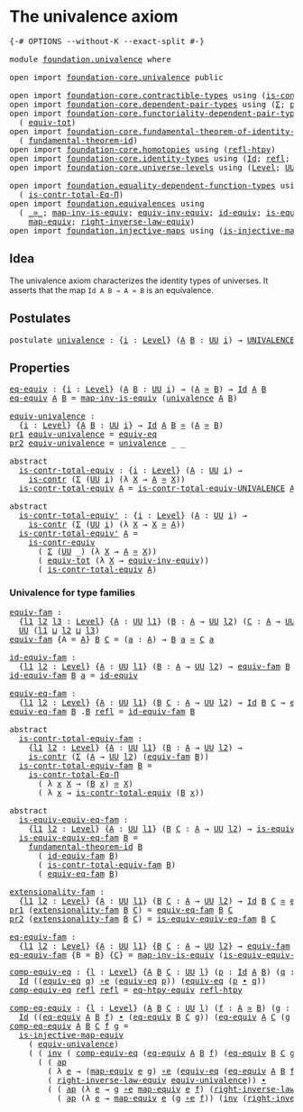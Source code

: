 # The univalence axiom

<pre class="Agda"><a id="33" class="Symbol">{-#</a> <a id="37" class="Keyword">OPTIONS</a> <a id="45" class="Pragma">--without-K</a> <a id="57" class="Pragma">--exact-split</a> <a id="71" class="Symbol">#-}</a>

<a id="76" class="Keyword">module</a> <a id="83" href="foundation.univalence.html" class="Module">foundation.univalence</a> <a id="105" class="Keyword">where</a>

<a id="112" class="Keyword">open</a> <a id="117" class="Keyword">import</a> <a id="124" href="foundation-core.univalence.html" class="Module">foundation-core.univalence</a> <a id="151" class="Keyword">public</a>

<a id="159" class="Keyword">open</a> <a id="164" class="Keyword">import</a> <a id="171" href="foundation-core.contractible-types.html" class="Module">foundation-core.contractible-types</a> <a id="206" class="Keyword">using</a> <a id="212" class="Symbol">(</a><a id="213" href="foundation-core.contractible-types.html#993" class="Function">is-contr</a><a id="221" class="Symbol">;</a> <a id="223" href="foundation-core.contractible-types.html#3291" class="Function">is-contr-equiv</a><a id="237" class="Symbol">)</a>
<a id="239" class="Keyword">open</a> <a id="244" class="Keyword">import</a> <a id="251" href="foundation-core.dependent-pair-types.html" class="Module">foundation-core.dependent-pair-types</a> <a id="288" class="Keyword">using</a> <a id="294" class="Symbol">(</a><a id="295" href="foundation-core.dependent-pair-types.html#502" class="Record">Σ</a><a id="296" class="Symbol">;</a> <a id="298" href="foundation-core.dependent-pair-types.html#575" class="InductiveConstructor">pair</a><a id="302" class="Symbol">;</a> <a id="304" href="foundation-core.dependent-pair-types.html#592" class="Field">pr1</a><a id="307" class="Symbol">;</a> <a id="309" href="foundation-core.dependent-pair-types.html#604" class="Field">pr2</a><a id="312" class="Symbol">)</a>
<a id="314" class="Keyword">open</a> <a id="319" class="Keyword">import</a> <a id="326" href="foundation-core.functoriality-dependent-pair-types.html" class="Module">foundation-core.functoriality-dependent-pair-types</a> <a id="377" class="Keyword">using</a>
  <a id="385" class="Symbol">(</a> <a id="387" href="foundation-core.functoriality-dependent-pair-types.html#6804" class="Function">equiv-tot</a><a id="396" class="Symbol">)</a>
<a id="398" class="Keyword">open</a> <a id="403" class="Keyword">import</a> <a id="410" href="foundation-core.fundamental-theorem-of-identity-types.html" class="Module">foundation-core.fundamental-theorem-of-identity-types</a> <a id="464" class="Keyword">using</a>
  <a id="472" class="Symbol">(</a> <a id="474" href="foundation-core.fundamental-theorem-of-identity-types.html#1891" class="Function">fundamental-theorem-id</a><a id="496" class="Symbol">)</a>
<a id="498" class="Keyword">open</a> <a id="503" class="Keyword">import</a> <a id="510" href="foundation-core.homotopies.html" class="Module">foundation-core.homotopies</a> <a id="537" class="Keyword">using</a> <a id="543" class="Symbol">(</a><a id="544" href="foundation-core.homotopies.html#728" class="Function">refl-htpy</a><a id="553" class="Symbol">)</a>
<a id="555" class="Keyword">open</a> <a id="560" class="Keyword">import</a> <a id="567" href="foundation-core.identity-types.html" class="Module">foundation-core.identity-types</a> <a id="598" class="Keyword">using</a> <a id="604" class="Symbol">(</a><a id="605" href="foundation-core.identity-types.html#1754" class="Datatype">Id</a><a id="607" class="Symbol">;</a> <a id="609" href="foundation-core.identity-types.html#1807" class="InductiveConstructor">refl</a><a id="613" class="Symbol">;</a> <a id="615" href="foundation-core.identity-types.html#2412" class="Function Operator">_∙_</a><a id="618" class="Symbol">;</a> <a id="620" href="foundation-core.identity-types.html#2716" class="Function">inv</a><a id="623" class="Symbol">;</a> <a id="625" href="foundation-core.identity-types.html#3990" class="Function">ap</a><a id="627" class="Symbol">)</a>
<a id="629" class="Keyword">open</a> <a id="634" class="Keyword">import</a> <a id="641" href="foundation-core.universe-levels.html" class="Module">foundation-core.universe-levels</a> <a id="673" class="Keyword">using</a> <a id="679" class="Symbol">(</a><a id="680" href="Agda.Primitive.html#597" class="Postulate">Level</a><a id="685" class="Symbol">;</a> <a id="687" href="foundation-core.universe-levels.html#222" class="Primitive">UU</a><a id="689" class="Symbol">;</a> <a id="691" href="Agda.Primitive.html#810" class="Primitive Operator">_⊔_</a><a id="694" class="Symbol">)</a>

<a id="697" class="Keyword">open</a> <a id="702" class="Keyword">import</a> <a id="709" href="foundation.equality-dependent-function-types.html" class="Module">foundation.equality-dependent-function-types</a> <a id="754" class="Keyword">using</a>
  <a id="762" class="Symbol">(</a> <a id="764" href="foundation.equality-dependent-function-types.html#1012" class="Function">is-contr-total-Eq-Π</a><a id="783" class="Symbol">)</a>
<a id="785" class="Keyword">open</a> <a id="790" class="Keyword">import</a> <a id="797" href="foundation.equivalences.html" class="Module">foundation.equivalences</a> <a id="821" class="Keyword">using</a>
  <a id="829" class="Symbol">(</a> <a id="831" href="foundation-core.equivalences.html#1608" class="Function Operator">_≃_</a><a id="834" class="Symbol">;</a> <a id="836" href="foundation-core.equivalences.html#4174" class="Function">map-inv-is-equiv</a><a id="852" class="Symbol">;</a> <a id="854" href="foundation.equivalences.html#15984" class="Function">equiv-inv-equiv</a><a id="869" class="Symbol">;</a> <a id="871" href="foundation-core.equivalences.html#2481" class="Function">id-equiv</a><a id="879" class="Symbol">;</a> <a id="881" href="foundation-core.equivalences.html#1543" class="Function">is-equiv</a><a id="889" class="Symbol">;</a> <a id="891" href="foundation-core.equivalences.html#7856" class="Function Operator">_∘e_</a><a id="895" class="Symbol">;</a> <a id="897" href="foundation.equivalences.html#13465" class="Function">eq-htpy-equiv</a><a id="910" class="Symbol">;</a>
    <a id="916" href="foundation-core.equivalences.html#1808" class="Function">map-equiv</a><a id="925" class="Symbol">;</a> <a id="927" href="foundation.equivalences.html#15419" class="Function">right-inverse-law-equiv</a><a id="950" class="Symbol">)</a>
<a id="952" class="Keyword">open</a> <a id="957" class="Keyword">import</a> <a id="964" href="foundation.injective-maps.html" class="Module">foundation.injective-maps</a> <a id="990" class="Keyword">using</a> <a id="996" class="Symbol">(</a><a id="997" href="foundation.injective-maps.html#3001" class="Function">is-injective-map-equiv</a><a id="1019" class="Symbol">)</a>
</pre>
## Idea

The univalence axiom characterizes the identity types of universes. It asserts that the map `Id A B → A ≃ B` is an equivalence.

## Postulates

<pre class="Agda"><a id="1187" class="Keyword">postulate</a> <a id="univalence"></a><a id="1197" href="foundation.univalence.html#1197" class="Postulate">univalence</a> <a id="1208" class="Symbol">:</a> <a id="1210" class="Symbol">{</a><a id="1211" href="foundation.univalence.html#1211" class="Bound">i</a> <a id="1213" class="Symbol">:</a> <a id="1215" href="Agda.Primitive.html#597" class="Postulate">Level</a><a id="1220" class="Symbol">}</a> <a id="1222" class="Symbol">(</a><a id="1223" href="foundation.univalence.html#1223" class="Bound">A</a> <a id="1225" href="foundation.univalence.html#1225" class="Bound">B</a> <a id="1227" class="Symbol">:</a> <a id="1229" href="foundation-core.universe-levels.html#222" class="Primitive">UU</a> <a id="1232" href="foundation.univalence.html#1211" class="Bound">i</a><a id="1233" class="Symbol">)</a> <a id="1235" class="Symbol">→</a> <a id="1237" href="foundation-core.univalence.html#922" class="Function">UNIVALENCE</a> <a id="1248" href="foundation.univalence.html#1223" class="Bound">A</a> <a id="1250" href="foundation.univalence.html#1225" class="Bound">B</a>
</pre>
## Properties

<pre class="Agda"><a id="eq-equiv"></a><a id="1280" href="foundation.univalence.html#1280" class="Function">eq-equiv</a> <a id="1289" class="Symbol">:</a> <a id="1291" class="Symbol">{</a><a id="1292" href="foundation.univalence.html#1292" class="Bound">i</a> <a id="1294" class="Symbol">:</a> <a id="1296" href="Agda.Primitive.html#597" class="Postulate">Level</a><a id="1301" class="Symbol">}</a> <a id="1303" class="Symbol">(</a><a id="1304" href="foundation.univalence.html#1304" class="Bound">A</a> <a id="1306" href="foundation.univalence.html#1306" class="Bound">B</a> <a id="1308" class="Symbol">:</a> <a id="1310" href="foundation-core.universe-levels.html#222" class="Primitive">UU</a> <a id="1313" href="foundation.univalence.html#1292" class="Bound">i</a><a id="1314" class="Symbol">)</a> <a id="1316" class="Symbol">→</a> <a id="1318" class="Symbol">(</a><a id="1319" href="foundation.univalence.html#1304" class="Bound">A</a> <a id="1321" href="foundation-core.equivalences.html#1608" class="Function Operator">≃</a> <a id="1323" href="foundation.univalence.html#1306" class="Bound">B</a><a id="1324" class="Symbol">)</a> <a id="1326" class="Symbol">→</a> <a id="1328" href="foundation-core.identity-types.html#1754" class="Datatype">Id</a> <a id="1331" href="foundation.univalence.html#1304" class="Bound">A</a> <a id="1333" href="foundation.univalence.html#1306" class="Bound">B</a>
<a id="1335" href="foundation.univalence.html#1280" class="Function">eq-equiv</a> <a id="1344" href="foundation.univalence.html#1344" class="Bound">A</a> <a id="1346" href="foundation.univalence.html#1346" class="Bound">B</a> <a id="1348" class="Symbol">=</a> <a id="1350" href="foundation-core.equivalences.html#4174" class="Function">map-inv-is-equiv</a> <a id="1367" class="Symbol">(</a><a id="1368" href="foundation.univalence.html#1197" class="Postulate">univalence</a> <a id="1379" href="foundation.univalence.html#1344" class="Bound">A</a> <a id="1381" href="foundation.univalence.html#1346" class="Bound">B</a><a id="1382" class="Symbol">)</a>

<a id="equiv-univalence"></a><a id="1385" href="foundation.univalence.html#1385" class="Function">equiv-univalence</a> <a id="1402" class="Symbol">:</a>
  <a id="1406" class="Symbol">{</a><a id="1407" href="foundation.univalence.html#1407" class="Bound">i</a> <a id="1409" class="Symbol">:</a> <a id="1411" href="Agda.Primitive.html#597" class="Postulate">Level</a><a id="1416" class="Symbol">}</a> <a id="1418" class="Symbol">{</a><a id="1419" href="foundation.univalence.html#1419" class="Bound">A</a> <a id="1421" href="foundation.univalence.html#1421" class="Bound">B</a> <a id="1423" class="Symbol">:</a> <a id="1425" href="foundation-core.universe-levels.html#222" class="Primitive">UU</a> <a id="1428" href="foundation.univalence.html#1407" class="Bound">i</a><a id="1429" class="Symbol">}</a> <a id="1431" class="Symbol">→</a> <a id="1433" href="foundation-core.identity-types.html#1754" class="Datatype">Id</a> <a id="1436" href="foundation.univalence.html#1419" class="Bound">A</a> <a id="1438" href="foundation.univalence.html#1421" class="Bound">B</a> <a id="1440" href="foundation-core.equivalences.html#1608" class="Function Operator">≃</a> <a id="1442" class="Symbol">(</a><a id="1443" href="foundation.univalence.html#1419" class="Bound">A</a> <a id="1445" href="foundation-core.equivalences.html#1608" class="Function Operator">≃</a> <a id="1447" href="foundation.univalence.html#1421" class="Bound">B</a><a id="1448" class="Symbol">)</a>
<a id="1450" href="foundation-core.dependent-pair-types.html#592" class="Field">pr1</a> <a id="1454" href="foundation.univalence.html#1385" class="Function">equiv-univalence</a> <a id="1471" class="Symbol">=</a> <a id="1473" href="foundation-core.univalence.html#833" class="Function">equiv-eq</a>
<a id="1482" href="foundation-core.dependent-pair-types.html#604" class="Field">pr2</a> <a id="1486" href="foundation.univalence.html#1385" class="Function">equiv-univalence</a> <a id="1503" class="Symbol">=</a> <a id="1505" href="foundation.univalence.html#1197" class="Postulate">univalence</a> <a id="1516" class="Symbol">_</a> <a id="1518" class="Symbol">_</a>

<a id="1521" class="Keyword">abstract</a>
  <a id="is-contr-total-equiv"></a><a id="1532" href="foundation.univalence.html#1532" class="Function">is-contr-total-equiv</a> <a id="1553" class="Symbol">:</a> <a id="1555" class="Symbol">{</a><a id="1556" href="foundation.univalence.html#1556" class="Bound">i</a> <a id="1558" class="Symbol">:</a> <a id="1560" href="Agda.Primitive.html#597" class="Postulate">Level</a><a id="1565" class="Symbol">}</a> <a id="1567" class="Symbol">(</a><a id="1568" href="foundation.univalence.html#1568" class="Bound">A</a> <a id="1570" class="Symbol">:</a> <a id="1572" href="foundation-core.universe-levels.html#222" class="Primitive">UU</a> <a id="1575" href="foundation.univalence.html#1556" class="Bound">i</a><a id="1576" class="Symbol">)</a> <a id="1578" class="Symbol">→</a>
    <a id="1584" href="foundation-core.contractible-types.html#993" class="Function">is-contr</a> <a id="1593" class="Symbol">(</a><a id="1594" href="foundation-core.dependent-pair-types.html#502" class="Record">Σ</a> <a id="1596" class="Symbol">(</a><a id="1597" href="foundation-core.universe-levels.html#222" class="Primitive">UU</a> <a id="1600" href="foundation.univalence.html#1556" class="Bound">i</a><a id="1601" class="Symbol">)</a> <a id="1603" class="Symbol">(λ</a> <a id="1606" href="foundation.univalence.html#1606" class="Bound">X</a> <a id="1608" class="Symbol">→</a> <a id="1610" href="foundation.univalence.html#1568" class="Bound">A</a> <a id="1612" href="foundation-core.equivalences.html#1608" class="Function Operator">≃</a> <a id="1614" href="foundation.univalence.html#1606" class="Bound">X</a><a id="1615" class="Symbol">))</a>
  <a id="1620" href="foundation.univalence.html#1532" class="Function">is-contr-total-equiv</a> <a id="1641" href="foundation.univalence.html#1641" class="Bound">A</a> <a id="1643" class="Symbol">=</a> <a id="1645" href="foundation-core.univalence.html#1153" class="Function">is-contr-total-equiv-UNIVALENCE</a> <a id="1677" href="foundation.univalence.html#1641" class="Bound">A</a> <a id="1679" class="Symbol">(</a><a id="1680" href="foundation.univalence.html#1197" class="Postulate">univalence</a> <a id="1691" href="foundation.univalence.html#1641" class="Bound">A</a><a id="1692" class="Symbol">)</a>

<a id="1695" class="Keyword">abstract</a>
  <a id="is-contr-total-equiv&#39;"></a><a id="1706" href="foundation.univalence.html#1706" class="Function">is-contr-total-equiv&#39;</a> <a id="1728" class="Symbol">:</a> <a id="1730" class="Symbol">{</a><a id="1731" href="foundation.univalence.html#1731" class="Bound">i</a> <a id="1733" class="Symbol">:</a> <a id="1735" href="Agda.Primitive.html#597" class="Postulate">Level</a><a id="1740" class="Symbol">}</a> <a id="1742" class="Symbol">(</a><a id="1743" href="foundation.univalence.html#1743" class="Bound">A</a> <a id="1745" class="Symbol">:</a> <a id="1747" href="foundation-core.universe-levels.html#222" class="Primitive">UU</a> <a id="1750" href="foundation.univalence.html#1731" class="Bound">i</a><a id="1751" class="Symbol">)</a> <a id="1753" class="Symbol">→</a>
    <a id="1759" href="foundation-core.contractible-types.html#993" class="Function">is-contr</a> <a id="1768" class="Symbol">(</a><a id="1769" href="foundation-core.dependent-pair-types.html#502" class="Record">Σ</a> <a id="1771" class="Symbol">(</a><a id="1772" href="foundation-core.universe-levels.html#222" class="Primitive">UU</a> <a id="1775" href="foundation.univalence.html#1731" class="Bound">i</a><a id="1776" class="Symbol">)</a> <a id="1778" class="Symbol">(λ</a> <a id="1781" href="foundation.univalence.html#1781" class="Bound">X</a> <a id="1783" class="Symbol">→</a> <a id="1785" href="foundation.univalence.html#1781" class="Bound">X</a> <a id="1787" href="foundation-core.equivalences.html#1608" class="Function Operator">≃</a> <a id="1789" href="foundation.univalence.html#1743" class="Bound">A</a><a id="1790" class="Symbol">))</a>
  <a id="1795" href="foundation.univalence.html#1706" class="Function">is-contr-total-equiv&#39;</a> <a id="1817" href="foundation.univalence.html#1817" class="Bound">A</a> <a id="1819" class="Symbol">=</a>
    <a id="1825" href="foundation-core.contractible-types.html#3291" class="Function">is-contr-equiv</a>
      <a id="1846" class="Symbol">(</a> <a id="1848" href="foundation-core.dependent-pair-types.html#502" class="Record">Σ</a> <a id="1850" class="Symbol">(</a><a id="1851" href="foundation-core.universe-levels.html#222" class="Primitive">UU</a> <a id="1854" class="Symbol">_)</a> <a id="1857" class="Symbol">(λ</a> <a id="1860" href="foundation.univalence.html#1860" class="Bound">X</a> <a id="1862" class="Symbol">→</a> <a id="1864" href="foundation.univalence.html#1817" class="Bound">A</a> <a id="1866" href="foundation-core.equivalences.html#1608" class="Function Operator">≃</a> <a id="1868" href="foundation.univalence.html#1860" class="Bound">X</a><a id="1869" class="Symbol">))</a>
      <a id="1878" class="Symbol">(</a> <a id="1880" href="foundation-core.functoriality-dependent-pair-types.html#6804" class="Function">equiv-tot</a> <a id="1890" class="Symbol">(λ</a> <a id="1893" href="foundation.univalence.html#1893" class="Bound">X</a> <a id="1895" class="Symbol">→</a> <a id="1897" href="foundation.equivalences.html#15984" class="Function">equiv-inv-equiv</a><a id="1912" class="Symbol">))</a>
      <a id="1921" class="Symbol">(</a> <a id="1923" href="foundation.univalence.html#1532" class="Function">is-contr-total-equiv</a> <a id="1944" href="foundation.univalence.html#1817" class="Bound">A</a><a id="1945" class="Symbol">)</a>
</pre>
### Univalence for type families

<pre class="Agda"><a id="equiv-fam"></a><a id="1994" href="foundation.univalence.html#1994" class="Function">equiv-fam</a> <a id="2004" class="Symbol">:</a>
  <a id="2008" class="Symbol">{</a><a id="2009" href="foundation.univalence.html#2009" class="Bound">l1</a> <a id="2012" href="foundation.univalence.html#2012" class="Bound">l2</a> <a id="2015" href="foundation.univalence.html#2015" class="Bound">l3</a> <a id="2018" class="Symbol">:</a> <a id="2020" href="Agda.Primitive.html#597" class="Postulate">Level</a><a id="2025" class="Symbol">}</a> <a id="2027" class="Symbol">{</a><a id="2028" href="foundation.univalence.html#2028" class="Bound">A</a> <a id="2030" class="Symbol">:</a> <a id="2032" href="foundation-core.universe-levels.html#222" class="Primitive">UU</a> <a id="2035" href="foundation.univalence.html#2009" class="Bound">l1</a><a id="2037" class="Symbol">}</a> <a id="2039" class="Symbol">(</a><a id="2040" href="foundation.univalence.html#2040" class="Bound">B</a> <a id="2042" class="Symbol">:</a> <a id="2044" href="foundation.univalence.html#2028" class="Bound">A</a> <a id="2046" class="Symbol">→</a> <a id="2048" href="foundation-core.universe-levels.html#222" class="Primitive">UU</a> <a id="2051" href="foundation.univalence.html#2012" class="Bound">l2</a><a id="2053" class="Symbol">)</a> <a id="2055" class="Symbol">(</a><a id="2056" href="foundation.univalence.html#2056" class="Bound">C</a> <a id="2058" class="Symbol">:</a> <a id="2060" href="foundation.univalence.html#2028" class="Bound">A</a> <a id="2062" class="Symbol">→</a> <a id="2064" href="foundation-core.universe-levels.html#222" class="Primitive">UU</a> <a id="2067" href="foundation.univalence.html#2015" class="Bound">l3</a><a id="2069" class="Symbol">)</a> <a id="2071" class="Symbol">→</a>
  <a id="2075" href="foundation-core.universe-levels.html#222" class="Primitive">UU</a> <a id="2078" class="Symbol">(</a><a id="2079" href="foundation.univalence.html#2009" class="Bound">l1</a> <a id="2082" href="Agda.Primitive.html#810" class="Primitive Operator">⊔</a> <a id="2084" href="foundation.univalence.html#2012" class="Bound">l2</a> <a id="2087" href="Agda.Primitive.html#810" class="Primitive Operator">⊔</a> <a id="2089" href="foundation.univalence.html#2015" class="Bound">l3</a><a id="2091" class="Symbol">)</a>
<a id="2093" href="foundation.univalence.html#1994" class="Function">equiv-fam</a> <a id="2103" class="Symbol">{</a><a id="2104" class="Argument">A</a> <a id="2106" class="Symbol">=</a> <a id="2108" href="foundation.univalence.html#2108" class="Bound">A</a><a id="2109" class="Symbol">}</a> <a id="2111" href="foundation.univalence.html#2111" class="Bound">B</a> <a id="2113" href="foundation.univalence.html#2113" class="Bound">C</a> <a id="2115" class="Symbol">=</a> <a id="2117" class="Symbol">(</a><a id="2118" href="foundation.univalence.html#2118" class="Bound">a</a> <a id="2120" class="Symbol">:</a> <a id="2122" href="foundation.univalence.html#2108" class="Bound">A</a><a id="2123" class="Symbol">)</a> <a id="2125" class="Symbol">→</a> <a id="2127" href="foundation.univalence.html#2111" class="Bound">B</a> <a id="2129" href="foundation.univalence.html#2118" class="Bound">a</a> <a id="2131" href="foundation-core.equivalences.html#1608" class="Function Operator">≃</a> <a id="2133" href="foundation.univalence.html#2113" class="Bound">C</a> <a id="2135" href="foundation.univalence.html#2118" class="Bound">a</a>

<a id="id-equiv-fam"></a><a id="2138" href="foundation.univalence.html#2138" class="Function">id-equiv-fam</a> <a id="2151" class="Symbol">:</a>
  <a id="2155" class="Symbol">{</a><a id="2156" href="foundation.univalence.html#2156" class="Bound">l1</a> <a id="2159" href="foundation.univalence.html#2159" class="Bound">l2</a> <a id="2162" class="Symbol">:</a> <a id="2164" href="Agda.Primitive.html#597" class="Postulate">Level</a><a id="2169" class="Symbol">}</a> <a id="2171" class="Symbol">{</a><a id="2172" href="foundation.univalence.html#2172" class="Bound">A</a> <a id="2174" class="Symbol">:</a> <a id="2176" href="foundation-core.universe-levels.html#222" class="Primitive">UU</a> <a id="2179" href="foundation.univalence.html#2156" class="Bound">l1</a><a id="2181" class="Symbol">}</a> <a id="2183" class="Symbol">(</a><a id="2184" href="foundation.univalence.html#2184" class="Bound">B</a> <a id="2186" class="Symbol">:</a> <a id="2188" href="foundation.univalence.html#2172" class="Bound">A</a> <a id="2190" class="Symbol">→</a> <a id="2192" href="foundation-core.universe-levels.html#222" class="Primitive">UU</a> <a id="2195" href="foundation.univalence.html#2159" class="Bound">l2</a><a id="2197" class="Symbol">)</a> <a id="2199" class="Symbol">→</a> <a id="2201" href="foundation.univalence.html#1994" class="Function">equiv-fam</a> <a id="2211" href="foundation.univalence.html#2184" class="Bound">B</a> <a id="2213" href="foundation.univalence.html#2184" class="Bound">B</a>
<a id="2215" href="foundation.univalence.html#2138" class="Function">id-equiv-fam</a> <a id="2228" href="foundation.univalence.html#2228" class="Bound">B</a> <a id="2230" href="foundation.univalence.html#2230" class="Bound">a</a> <a id="2232" class="Symbol">=</a> <a id="2234" href="foundation-core.equivalences.html#2481" class="Function">id-equiv</a>

<a id="equiv-eq-fam"></a><a id="2244" href="foundation.univalence.html#2244" class="Function">equiv-eq-fam</a> <a id="2257" class="Symbol">:</a>
  <a id="2261" class="Symbol">{</a><a id="2262" href="foundation.univalence.html#2262" class="Bound">l1</a> <a id="2265" href="foundation.univalence.html#2265" class="Bound">l2</a> <a id="2268" class="Symbol">:</a> <a id="2270" href="Agda.Primitive.html#597" class="Postulate">Level</a><a id="2275" class="Symbol">}</a> <a id="2277" class="Symbol">{</a><a id="2278" href="foundation.univalence.html#2278" class="Bound">A</a> <a id="2280" class="Symbol">:</a> <a id="2282" href="foundation-core.universe-levels.html#222" class="Primitive">UU</a> <a id="2285" href="foundation.univalence.html#2262" class="Bound">l1</a><a id="2287" class="Symbol">}</a> <a id="2289" class="Symbol">(</a><a id="2290" href="foundation.univalence.html#2290" class="Bound">B</a> <a id="2292" href="foundation.univalence.html#2292" class="Bound">C</a> <a id="2294" class="Symbol">:</a> <a id="2296" href="foundation.univalence.html#2278" class="Bound">A</a> <a id="2298" class="Symbol">→</a> <a id="2300" href="foundation-core.universe-levels.html#222" class="Primitive">UU</a> <a id="2303" href="foundation.univalence.html#2265" class="Bound">l2</a><a id="2305" class="Symbol">)</a> <a id="2307" class="Symbol">→</a> <a id="2309" href="foundation-core.identity-types.html#1754" class="Datatype">Id</a> <a id="2312" href="foundation.univalence.html#2290" class="Bound">B</a> <a id="2314" href="foundation.univalence.html#2292" class="Bound">C</a> <a id="2316" class="Symbol">→</a> <a id="2318" href="foundation.univalence.html#1994" class="Function">equiv-fam</a> <a id="2328" href="foundation.univalence.html#2290" class="Bound">B</a> <a id="2330" href="foundation.univalence.html#2292" class="Bound">C</a>
<a id="2332" href="foundation.univalence.html#2244" class="Function">equiv-eq-fam</a> <a id="2345" href="foundation.univalence.html#2345" class="Bound">B</a> <a id="2347" class="DottedPattern Symbol">.</a><a id="2348" href="foundation.univalence.html#2345" class="DottedPattern Bound">B</a> <a id="2350" href="foundation-core.identity-types.html#1807" class="InductiveConstructor">refl</a> <a id="2355" class="Symbol">=</a> <a id="2357" href="foundation.univalence.html#2138" class="Function">id-equiv-fam</a> <a id="2370" href="foundation.univalence.html#2345" class="Bound">B</a>

<a id="2373" class="Keyword">abstract</a>
  <a id="is-contr-total-equiv-fam"></a><a id="2384" href="foundation.univalence.html#2384" class="Function">is-contr-total-equiv-fam</a> <a id="2409" class="Symbol">:</a>
    <a id="2415" class="Symbol">{</a><a id="2416" href="foundation.univalence.html#2416" class="Bound">l1</a> <a id="2419" href="foundation.univalence.html#2419" class="Bound">l2</a> <a id="2422" class="Symbol">:</a> <a id="2424" href="Agda.Primitive.html#597" class="Postulate">Level</a><a id="2429" class="Symbol">}</a> <a id="2431" class="Symbol">{</a><a id="2432" href="foundation.univalence.html#2432" class="Bound">A</a> <a id="2434" class="Symbol">:</a> <a id="2436" href="foundation-core.universe-levels.html#222" class="Primitive">UU</a> <a id="2439" href="foundation.univalence.html#2416" class="Bound">l1</a><a id="2441" class="Symbol">}</a> <a id="2443" class="Symbol">(</a><a id="2444" href="foundation.univalence.html#2444" class="Bound">B</a> <a id="2446" class="Symbol">:</a> <a id="2448" href="foundation.univalence.html#2432" class="Bound">A</a> <a id="2450" class="Symbol">→</a> <a id="2452" href="foundation-core.universe-levels.html#222" class="Primitive">UU</a> <a id="2455" href="foundation.univalence.html#2419" class="Bound">l2</a><a id="2457" class="Symbol">)</a> <a id="2459" class="Symbol">→</a>
    <a id="2465" href="foundation-core.contractible-types.html#993" class="Function">is-contr</a> <a id="2474" class="Symbol">(</a><a id="2475" href="foundation-core.dependent-pair-types.html#502" class="Record">Σ</a> <a id="2477" class="Symbol">(</a><a id="2478" href="foundation.univalence.html#2432" class="Bound">A</a> <a id="2480" class="Symbol">→</a> <a id="2482" href="foundation-core.universe-levels.html#222" class="Primitive">UU</a> <a id="2485" href="foundation.univalence.html#2419" class="Bound">l2</a><a id="2487" class="Symbol">)</a> <a id="2489" class="Symbol">(</a><a id="2490" href="foundation.univalence.html#1994" class="Function">equiv-fam</a> <a id="2500" href="foundation.univalence.html#2444" class="Bound">B</a><a id="2501" class="Symbol">))</a>
  <a id="2506" href="foundation.univalence.html#2384" class="Function">is-contr-total-equiv-fam</a> <a id="2531" href="foundation.univalence.html#2531" class="Bound">B</a> <a id="2533" class="Symbol">=</a>
    <a id="2539" href="foundation.equality-dependent-function-types.html#1012" class="Function">is-contr-total-Eq-Π</a>
      <a id="2565" class="Symbol">(</a> <a id="2567" class="Symbol">λ</a> <a id="2569" href="foundation.univalence.html#2569" class="Bound">x</a> <a id="2571" href="foundation.univalence.html#2571" class="Bound">X</a> <a id="2573" class="Symbol">→</a> <a id="2575" class="Symbol">(</a><a id="2576" href="foundation.univalence.html#2531" class="Bound">B</a> <a id="2578" href="foundation.univalence.html#2569" class="Bound">x</a><a id="2579" class="Symbol">)</a> <a id="2581" href="foundation-core.equivalences.html#1608" class="Function Operator">≃</a> <a id="2583" href="foundation.univalence.html#2571" class="Bound">X</a><a id="2584" class="Symbol">)</a>
      <a id="2592" class="Symbol">(</a> <a id="2594" class="Symbol">λ</a> <a id="2596" href="foundation.univalence.html#2596" class="Bound">x</a> <a id="2598" class="Symbol">→</a> <a id="2600" href="foundation.univalence.html#1532" class="Function">is-contr-total-equiv</a> <a id="2621" class="Symbol">(</a><a id="2622" href="foundation.univalence.html#2531" class="Bound">B</a> <a id="2624" href="foundation.univalence.html#2596" class="Bound">x</a><a id="2625" class="Symbol">))</a>

<a id="2629" class="Keyword">abstract</a>
  <a id="is-equiv-equiv-eq-fam"></a><a id="2640" href="foundation.univalence.html#2640" class="Function">is-equiv-equiv-eq-fam</a> <a id="2662" class="Symbol">:</a>
    <a id="2668" class="Symbol">{</a><a id="2669" href="foundation.univalence.html#2669" class="Bound">l1</a> <a id="2672" href="foundation.univalence.html#2672" class="Bound">l2</a> <a id="2675" class="Symbol">:</a> <a id="2677" href="Agda.Primitive.html#597" class="Postulate">Level</a><a id="2682" class="Symbol">}</a> <a id="2684" class="Symbol">{</a><a id="2685" href="foundation.univalence.html#2685" class="Bound">A</a> <a id="2687" class="Symbol">:</a> <a id="2689" href="foundation-core.universe-levels.html#222" class="Primitive">UU</a> <a id="2692" href="foundation.univalence.html#2669" class="Bound">l1</a><a id="2694" class="Symbol">}</a> <a id="2696" class="Symbol">(</a><a id="2697" href="foundation.univalence.html#2697" class="Bound">B</a> <a id="2699" href="foundation.univalence.html#2699" class="Bound">C</a> <a id="2701" class="Symbol">:</a> <a id="2703" href="foundation.univalence.html#2685" class="Bound">A</a> <a id="2705" class="Symbol">→</a> <a id="2707" href="foundation-core.universe-levels.html#222" class="Primitive">UU</a> <a id="2710" href="foundation.univalence.html#2672" class="Bound">l2</a><a id="2712" class="Symbol">)</a> <a id="2714" class="Symbol">→</a> <a id="2716" href="foundation-core.equivalences.html#1543" class="Function">is-equiv</a> <a id="2725" class="Symbol">(</a><a id="2726" href="foundation.univalence.html#2244" class="Function">equiv-eq-fam</a> <a id="2739" href="foundation.univalence.html#2697" class="Bound">B</a> <a id="2741" href="foundation.univalence.html#2699" class="Bound">C</a><a id="2742" class="Symbol">)</a>
  <a id="2746" href="foundation.univalence.html#2640" class="Function">is-equiv-equiv-eq-fam</a> <a id="2768" href="foundation.univalence.html#2768" class="Bound">B</a> <a id="2770" class="Symbol">=</a>
    <a id="2776" href="foundation-core.fundamental-theorem-of-identity-types.html#1891" class="Function">fundamental-theorem-id</a> <a id="2799" href="foundation.univalence.html#2768" class="Bound">B</a>
      <a id="2807" class="Symbol">(</a> <a id="2809" href="foundation.univalence.html#2138" class="Function">id-equiv-fam</a> <a id="2822" href="foundation.univalence.html#2768" class="Bound">B</a><a id="2823" class="Symbol">)</a>
      <a id="2831" class="Symbol">(</a> <a id="2833" href="foundation.univalence.html#2384" class="Function">is-contr-total-equiv-fam</a> <a id="2858" href="foundation.univalence.html#2768" class="Bound">B</a><a id="2859" class="Symbol">)</a>
      <a id="2867" class="Symbol">(</a> <a id="2869" href="foundation.univalence.html#2244" class="Function">equiv-eq-fam</a> <a id="2882" href="foundation.univalence.html#2768" class="Bound">B</a><a id="2883" class="Symbol">)</a>

<a id="extensionality-fam"></a><a id="2886" href="foundation.univalence.html#2886" class="Function">extensionality-fam</a> <a id="2905" class="Symbol">:</a>
  <a id="2909" class="Symbol">{</a><a id="2910" href="foundation.univalence.html#2910" class="Bound">l1</a> <a id="2913" href="foundation.univalence.html#2913" class="Bound">l2</a> <a id="2916" class="Symbol">:</a> <a id="2918" href="Agda.Primitive.html#597" class="Postulate">Level</a><a id="2923" class="Symbol">}</a> <a id="2925" class="Symbol">{</a><a id="2926" href="foundation.univalence.html#2926" class="Bound">A</a> <a id="2928" class="Symbol">:</a> <a id="2930" href="foundation-core.universe-levels.html#222" class="Primitive">UU</a> <a id="2933" href="foundation.univalence.html#2910" class="Bound">l1</a><a id="2935" class="Symbol">}</a> <a id="2937" class="Symbol">(</a><a id="2938" href="foundation.univalence.html#2938" class="Bound">B</a> <a id="2940" href="foundation.univalence.html#2940" class="Bound">C</a> <a id="2942" class="Symbol">:</a> <a id="2944" href="foundation.univalence.html#2926" class="Bound">A</a> <a id="2946" class="Symbol">→</a> <a id="2948" href="foundation-core.universe-levels.html#222" class="Primitive">UU</a> <a id="2951" href="foundation.univalence.html#2913" class="Bound">l2</a><a id="2953" class="Symbol">)</a> <a id="2955" class="Symbol">→</a> <a id="2957" href="foundation-core.identity-types.html#1754" class="Datatype">Id</a> <a id="2960" href="foundation.univalence.html#2938" class="Bound">B</a> <a id="2962" href="foundation.univalence.html#2940" class="Bound">C</a> <a id="2964" href="foundation-core.equivalences.html#1608" class="Function Operator">≃</a> <a id="2966" href="foundation.univalence.html#1994" class="Function">equiv-fam</a> <a id="2976" href="foundation.univalence.html#2938" class="Bound">B</a> <a id="2978" href="foundation.univalence.html#2940" class="Bound">C</a>
<a id="2980" href="foundation-core.dependent-pair-types.html#592" class="Field">pr1</a> <a id="2984" class="Symbol">(</a><a id="2985" href="foundation.univalence.html#2886" class="Function">extensionality-fam</a> <a id="3004" href="foundation.univalence.html#3004" class="Bound">B</a> <a id="3006" href="foundation.univalence.html#3006" class="Bound">C</a><a id="3007" class="Symbol">)</a> <a id="3009" class="Symbol">=</a> <a id="3011" href="foundation.univalence.html#2244" class="Function">equiv-eq-fam</a> <a id="3024" href="foundation.univalence.html#3004" class="Bound">B</a> <a id="3026" href="foundation.univalence.html#3006" class="Bound">C</a>
<a id="3028" href="foundation-core.dependent-pair-types.html#604" class="Field">pr2</a> <a id="3032" class="Symbol">(</a><a id="3033" href="foundation.univalence.html#2886" class="Function">extensionality-fam</a> <a id="3052" href="foundation.univalence.html#3052" class="Bound">B</a> <a id="3054" href="foundation.univalence.html#3054" class="Bound">C</a><a id="3055" class="Symbol">)</a> <a id="3057" class="Symbol">=</a> <a id="3059" href="foundation.univalence.html#2640" class="Function">is-equiv-equiv-eq-fam</a> <a id="3081" href="foundation.univalence.html#3052" class="Bound">B</a> <a id="3083" href="foundation.univalence.html#3054" class="Bound">C</a>

<a id="eq-equiv-fam"></a><a id="3086" href="foundation.univalence.html#3086" class="Function">eq-equiv-fam</a> <a id="3099" class="Symbol">:</a>
  <a id="3103" class="Symbol">{</a><a id="3104" href="foundation.univalence.html#3104" class="Bound">l1</a> <a id="3107" href="foundation.univalence.html#3107" class="Bound">l2</a> <a id="3110" class="Symbol">:</a> <a id="3112" href="Agda.Primitive.html#597" class="Postulate">Level</a><a id="3117" class="Symbol">}</a> <a id="3119" class="Symbol">{</a><a id="3120" href="foundation.univalence.html#3120" class="Bound">A</a> <a id="3122" class="Symbol">:</a> <a id="3124" href="foundation-core.universe-levels.html#222" class="Primitive">UU</a> <a id="3127" href="foundation.univalence.html#3104" class="Bound">l1</a><a id="3129" class="Symbol">}</a> <a id="3131" class="Symbol">{</a><a id="3132" href="foundation.univalence.html#3132" class="Bound">B</a> <a id="3134" href="foundation.univalence.html#3134" class="Bound">C</a> <a id="3136" class="Symbol">:</a> <a id="3138" href="foundation.univalence.html#3120" class="Bound">A</a> <a id="3140" class="Symbol">→</a> <a id="3142" href="foundation-core.universe-levels.html#222" class="Primitive">UU</a> <a id="3145" href="foundation.univalence.html#3107" class="Bound">l2</a><a id="3147" class="Symbol">}</a> <a id="3149" class="Symbol">→</a> <a id="3151" href="foundation.univalence.html#1994" class="Function">equiv-fam</a> <a id="3161" href="foundation.univalence.html#3132" class="Bound">B</a> <a id="3163" href="foundation.univalence.html#3134" class="Bound">C</a> <a id="3165" class="Symbol">→</a> <a id="3167" href="foundation-core.identity-types.html#1754" class="Datatype">Id</a> <a id="3170" href="foundation.univalence.html#3132" class="Bound">B</a> <a id="3172" href="foundation.univalence.html#3134" class="Bound">C</a>
<a id="3174" href="foundation.univalence.html#3086" class="Function">eq-equiv-fam</a> <a id="3187" class="Symbol">{</a><a id="3188" class="Argument">B</a> <a id="3190" class="Symbol">=</a> <a id="3192" href="foundation.univalence.html#3192" class="Bound">B</a><a id="3193" class="Symbol">}</a> <a id="3195" class="Symbol">{</a><a id="3196" href="foundation.univalence.html#3196" class="Bound">C</a><a id="3197" class="Symbol">}</a> <a id="3199" class="Symbol">=</a> <a id="3201" href="foundation-core.equivalences.html#4174" class="Function">map-inv-is-equiv</a> <a id="3218" class="Symbol">(</a><a id="3219" href="foundation.univalence.html#2640" class="Function">is-equiv-equiv-eq-fam</a> <a id="3241" href="foundation.univalence.html#3192" class="Bound">B</a> <a id="3243" href="foundation.univalence.html#3196" class="Bound">C</a><a id="3244" class="Symbol">)</a>
</pre>
<pre class="Agda"><a id="comp-equiv-eq"></a><a id="3259" href="foundation.univalence.html#3259" class="Function">comp-equiv-eq</a> <a id="3273" class="Symbol">:</a> <a id="3275" class="Symbol">{</a><a id="3276" href="foundation.univalence.html#3276" class="Bound">l</a> <a id="3278" class="Symbol">:</a> <a id="3280" href="Agda.Primitive.html#597" class="Postulate">Level</a><a id="3285" class="Symbol">}</a> <a id="3287" class="Symbol">{</a><a id="3288" href="foundation.univalence.html#3288" class="Bound">A</a> <a id="3290" href="foundation.univalence.html#3290" class="Bound">B</a> <a id="3292" href="foundation.univalence.html#3292" class="Bound">C</a> <a id="3294" class="Symbol">:</a> <a id="3296" href="foundation-core.universe-levels.html#222" class="Primitive">UU</a> <a id="3299" href="foundation.univalence.html#3276" class="Bound">l</a><a id="3300" class="Symbol">}</a> <a id="3302" class="Symbol">(</a><a id="3303" href="foundation.univalence.html#3303" class="Bound">p</a> <a id="3305" class="Symbol">:</a> <a id="3307" href="foundation-core.identity-types.html#1754" class="Datatype">Id</a> <a id="3310" href="foundation.univalence.html#3288" class="Bound">A</a> <a id="3312" href="foundation.univalence.html#3290" class="Bound">B</a><a id="3313" class="Symbol">)</a> <a id="3315" class="Symbol">(</a><a id="3316" href="foundation.univalence.html#3316" class="Bound">q</a> <a id="3318" class="Symbol">:</a> <a id="3320" href="foundation-core.identity-types.html#1754" class="Datatype">Id</a> <a id="3323" href="foundation.univalence.html#3290" class="Bound">B</a> <a id="3325" href="foundation.univalence.html#3292" class="Bound">C</a><a id="3326" class="Symbol">)</a> <a id="3328" class="Symbol">→</a>
  <a id="3332" href="foundation-core.identity-types.html#1754" class="Datatype">Id</a> <a id="3335" class="Symbol">((</a><a id="3337" href="foundation-core.univalence.html#833" class="Function">equiv-eq</a> <a id="3346" href="foundation.univalence.html#3316" class="Bound">q</a><a id="3347" class="Symbol">)</a> <a id="3349" href="foundation-core.equivalences.html#7856" class="Function Operator">∘e</a> <a id="3352" class="Symbol">(</a><a id="3353" href="foundation-core.univalence.html#833" class="Function">equiv-eq</a> <a id="3362" href="foundation.univalence.html#3303" class="Bound">p</a><a id="3363" class="Symbol">))</a> <a id="3366" class="Symbol">(</a><a id="3367" href="foundation-core.univalence.html#833" class="Function">equiv-eq</a> <a id="3376" class="Symbol">(</a><a id="3377" href="foundation.univalence.html#3303" class="Bound">p</a> <a id="3379" href="foundation-core.identity-types.html#2412" class="Function Operator">∙</a> <a id="3381" href="foundation.univalence.html#3316" class="Bound">q</a><a id="3382" class="Symbol">))</a> 
<a id="3386" href="foundation.univalence.html#3259" class="Function">comp-equiv-eq</a> <a id="3400" href="foundation-core.identity-types.html#1807" class="InductiveConstructor">refl</a> <a id="3405" href="foundation-core.identity-types.html#1807" class="InductiveConstructor">refl</a> <a id="3410" class="Symbol">=</a> <a id="3412" href="foundation.equivalences.html#13465" class="Function">eq-htpy-equiv</a> <a id="3426" href="foundation-core.homotopies.html#728" class="Function">refl-htpy</a>

<a id="comp-eq-equiv"></a><a id="3437" href="foundation.univalence.html#3437" class="Function">comp-eq-equiv</a> <a id="3451" class="Symbol">:</a> <a id="3453" class="Symbol">{</a><a id="3454" href="foundation.univalence.html#3454" class="Bound">l</a> <a id="3456" class="Symbol">:</a> <a id="3458" href="Agda.Primitive.html#597" class="Postulate">Level</a><a id="3463" class="Symbol">}</a> <a id="3465" class="Symbol">(</a><a id="3466" href="foundation.univalence.html#3466" class="Bound">A</a> <a id="3468" href="foundation.univalence.html#3468" class="Bound">B</a> <a id="3470" href="foundation.univalence.html#3470" class="Bound">C</a> <a id="3472" class="Symbol">:</a> <a id="3474" href="foundation-core.universe-levels.html#222" class="Primitive">UU</a> <a id="3477" href="foundation.univalence.html#3454" class="Bound">l</a><a id="3478" class="Symbol">)</a> <a id="3480" class="Symbol">(</a><a id="3481" href="foundation.univalence.html#3481" class="Bound">f</a> <a id="3483" class="Symbol">:</a> <a id="3485" href="foundation.univalence.html#3466" class="Bound">A</a> <a id="3487" href="foundation-core.equivalences.html#1608" class="Function Operator">≃</a> <a id="3489" href="foundation.univalence.html#3468" class="Bound">B</a><a id="3490" class="Symbol">)</a> <a id="3492" class="Symbol">(</a><a id="3493" href="foundation.univalence.html#3493" class="Bound">g</a> <a id="3495" class="Symbol">:</a> <a id="3497" href="foundation.univalence.html#3468" class="Bound">B</a> <a id="3499" href="foundation-core.equivalences.html#1608" class="Function Operator">≃</a> <a id="3501" href="foundation.univalence.html#3470" class="Bound">C</a><a id="3502" class="Symbol">)</a> <a id="3504" class="Symbol">→</a>
  <a id="3508" href="foundation-core.identity-types.html#1754" class="Datatype">Id</a> <a id="3511" class="Symbol">((</a><a id="3513" href="foundation.univalence.html#1280" class="Function">eq-equiv</a> <a id="3522" href="foundation.univalence.html#3466" class="Bound">A</a> <a id="3524" href="foundation.univalence.html#3468" class="Bound">B</a> <a id="3526" href="foundation.univalence.html#3481" class="Bound">f</a><a id="3527" class="Symbol">)</a> <a id="3529" href="foundation-core.identity-types.html#2412" class="Function Operator">∙</a> <a id="3531" class="Symbol">(</a><a id="3532" href="foundation.univalence.html#1280" class="Function">eq-equiv</a> <a id="3541" href="foundation.univalence.html#3468" class="Bound">B</a> <a id="3543" href="foundation.univalence.html#3470" class="Bound">C</a> <a id="3545" href="foundation.univalence.html#3493" class="Bound">g</a><a id="3546" class="Symbol">))</a> <a id="3549" class="Symbol">(</a><a id="3550" href="foundation.univalence.html#1280" class="Function">eq-equiv</a> <a id="3559" href="foundation.univalence.html#3466" class="Bound">A</a> <a id="3561" href="foundation.univalence.html#3470" class="Bound">C</a> <a id="3563" class="Symbol">(</a><a id="3564" href="foundation.univalence.html#3493" class="Bound">g</a> <a id="3566" href="foundation-core.equivalences.html#7856" class="Function Operator">∘e</a> <a id="3569" href="foundation.univalence.html#3481" class="Bound">f</a><a id="3570" class="Symbol">))</a>
<a id="3573" href="foundation.univalence.html#3437" class="Function">comp-eq-equiv</a> <a id="3587" href="foundation.univalence.html#3587" class="Bound">A</a> <a id="3589" href="foundation.univalence.html#3589" class="Bound">B</a> <a id="3591" href="foundation.univalence.html#3591" class="Bound">C</a> <a id="3593" href="foundation.univalence.html#3593" class="Bound">f</a> <a id="3595" href="foundation.univalence.html#3595" class="Bound">g</a> <a id="3597" class="Symbol">=</a>
  <a id="3601" href="foundation.injective-maps.html#3001" class="Function">is-injective-map-equiv</a>
    <a id="3628" class="Symbol">(</a> <a id="3630" href="foundation.univalence.html#1385" class="Function">equiv-univalence</a><a id="3646" class="Symbol">)</a>
    <a id="3652" class="Symbol">(</a> <a id="3654" class="Symbol">(</a> <a id="3656" href="foundation-core.identity-types.html#2716" class="Function">inv</a> <a id="3660" class="Symbol">(</a> <a id="3662" href="foundation.univalence.html#3259" class="Function">comp-equiv-eq</a> <a id="3676" class="Symbol">(</a><a id="3677" href="foundation.univalence.html#1280" class="Function">eq-equiv</a> <a id="3686" href="foundation.univalence.html#3587" class="Bound">A</a> <a id="3688" href="foundation.univalence.html#3589" class="Bound">B</a> <a id="3690" href="foundation.univalence.html#3593" class="Bound">f</a><a id="3691" class="Symbol">)</a> <a id="3693" class="Symbol">(</a><a id="3694" href="foundation.univalence.html#1280" class="Function">eq-equiv</a> <a id="3703" href="foundation.univalence.html#3589" class="Bound">B</a> <a id="3705" href="foundation.univalence.html#3591" class="Bound">C</a> <a id="3707" href="foundation.univalence.html#3595" class="Bound">g</a><a id="3708" class="Symbol">)))</a> <a id="3712" href="foundation-core.identity-types.html#2412" class="Function Operator">∙</a>
      <a id="3720" class="Symbol">(</a> <a id="3722" class="Symbol">(</a> <a id="3724" href="foundation-core.identity-types.html#3990" class="Function">ap</a>
        <a id="3735" class="Symbol">(</a> <a id="3737" class="Symbol">λ</a> <a id="3739" href="foundation.univalence.html#3739" class="Bound">e</a> <a id="3741" class="Symbol">→</a> <a id="3743" class="Symbol">(</a><a id="3744" href="foundation-core.equivalences.html#1808" class="Function">map-equiv</a> <a id="3754" href="foundation.univalence.html#3739" class="Bound">e</a> <a id="3756" href="foundation.univalence.html#3595" class="Bound">g</a><a id="3757" class="Symbol">)</a> <a id="3759" href="foundation-core.equivalences.html#7856" class="Function Operator">∘e</a> <a id="3762" class="Symbol">(</a><a id="3763" href="foundation-core.univalence.html#833" class="Function">equiv-eq</a> <a id="3772" class="Symbol">(</a><a id="3773" href="foundation.univalence.html#1280" class="Function">eq-equiv</a> <a id="3782" href="foundation.univalence.html#3587" class="Bound">A</a> <a id="3784" href="foundation.univalence.html#3589" class="Bound">B</a> <a id="3786" href="foundation.univalence.html#3593" class="Bound">f</a><a id="3787" class="Symbol">)))</a>
        <a id="3799" class="Symbol">(</a> <a id="3801" href="foundation.equivalences.html#15419" class="Function">right-inverse-law-equiv</a> <a id="3825" href="foundation.univalence.html#1385" class="Function">equiv-univalence</a><a id="3841" class="Symbol">))</a> <a id="3844" href="foundation-core.identity-types.html#2412" class="Function Operator">∙</a>
        <a id="3854" class="Symbol">(</a> <a id="3856" class="Symbol">(</a> <a id="3858" href="foundation-core.identity-types.html#3990" class="Function">ap</a> <a id="3861" class="Symbol">(λ</a> <a id="3864" href="foundation.univalence.html#3864" class="Bound">e</a> <a id="3866" class="Symbol">→</a> <a id="3868" href="foundation.univalence.html#3595" class="Bound">g</a> <a id="3870" href="foundation-core.equivalences.html#7856" class="Function Operator">∘e</a> <a id="3873" href="foundation-core.equivalences.html#1808" class="Function">map-equiv</a> <a id="3883" href="foundation.univalence.html#3864" class="Bound">e</a> <a id="3885" href="foundation.univalence.html#3593" class="Bound">f</a><a id="3886" class="Symbol">)</a> <a id="3888" class="Symbol">(</a><a id="3889" href="foundation.equivalences.html#15419" class="Function">right-inverse-law-equiv</a> <a id="3913" href="foundation.univalence.html#1385" class="Function">equiv-univalence</a><a id="3929" class="Symbol">))</a> <a id="3932" href="foundation-core.identity-types.html#2412" class="Function Operator">∙</a>
          <a id="3944" class="Symbol">(</a> <a id="3946" href="foundation-core.identity-types.html#3990" class="Function">ap</a> <a id="3949" class="Symbol">(λ</a> <a id="3952" href="foundation.univalence.html#3952" class="Bound">e</a> <a id="3954" class="Symbol">→</a> <a id="3956" href="foundation-core.equivalences.html#1808" class="Function">map-equiv</a> <a id="3966" href="foundation.univalence.html#3952" class="Bound">e</a> <a id="3968" class="Symbol">(</a><a id="3969" href="foundation.univalence.html#3595" class="Bound">g</a> <a id="3971" href="foundation-core.equivalences.html#7856" class="Function Operator">∘e</a> <a id="3974" href="foundation.univalence.html#3593" class="Bound">f</a><a id="3975" class="Symbol">))</a> <a id="3978" class="Symbol">(</a><a id="3979" href="foundation-core.identity-types.html#2716" class="Function">inv</a> <a id="3983" class="Symbol">(</a><a id="3984" href="foundation.equivalences.html#15419" class="Function">right-inverse-law-equiv</a> <a id="4008" href="foundation.univalence.html#1385" class="Function">equiv-univalence</a><a id="4024" class="Symbol">))))))</a>
</pre>
